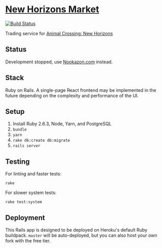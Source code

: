 # [New Horizons Market](https://nhmarket.herokuapp.com/)

[![Build Status](https://travis-ci.com/nickmccurdy/market.svg?branch=master)](https://travis-ci.com/nickmccurdy/market)

Trading service for [Animal Crossing: New Horizons](https://www.animal-crossing.com/new-horizons/)

## Status

Development stopped, use [Nookazon.com](https://nookazon.com/) instead.

## Stack

Ruby on Rails. A single-page React frontend may be implemented in the future depending on the complexity and performance of the UI.

## Setup

1. Install Ruby 2.6.3, Node, Yarn, and PostgreSQL
1. `bundle`
1. `yarn`
1. `rake db:create db:migrate`
1. `rails server`

## Testing

For linting and faster tests:

`rake`

For slower system tests:

`rake test:system`

## Deployment

This Rails app is designed to be deployed on Heroku's default Ruby buildpack. `master` will be auto-deployed, but you can also host your own fork with the free tier.
